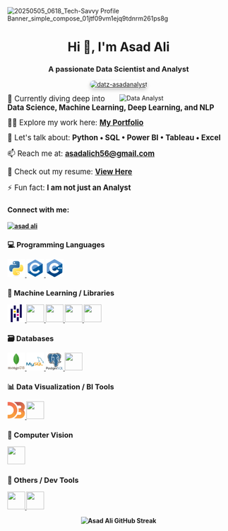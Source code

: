 ![20250505_0618_Tech-Savvy Profile Banner_simple_compose_01jtf09vm1ejq9tdnrm261ps8g](https://github.com/user-attachments/assets/4f0e615a-c3b1-4dcd-a12f-1725a8220b2e)


<h1 align="center">Hi 👋, I'm Asad Ali</h1>
<h3 align="center">A passionate Data Scientist and Analyst</h3>


<p align="center">
    <a href="https://github.com/datz-asadanalyst" target="_blank">
        <img src="https://komarev.com/ghpvc/?username=datz-asadanalyst&label=Profile%20views&color=4A90E2&style=for-the-badge" alt="datz-asadanalyst" style="border-radius: 10px; box-shadow: 0 4px 8px rgba(0, 0, 0, 0.2);" />
    </a>
</p>


<!-- Use inline CSS with float to move image to the right -->
<img align="right" src="https://github.com/user-attachments/assets/12bcd327-e9f2-4368-aa17-ddb4d84a4338" alt="Data Analyst" width="250"/>

<!-- Text stays on the left side -->


<p><span style="font-size: 1.2em;">🌱 Currently diving deep into <strong>Data Science, Machine Learning, Deep Learning, and NLP</strong></span></p>

<p><span style="font-size: 1.2em;">👨‍💻 Explore my work here: <a href="https://datz-asadanalyst.github.io/" target="_blank"><strong>My Portfolio</strong></a></span></p>

<p><span style="font-size: 1.2em;">💬 Let's talk about: <strong>Python • SQL • Power BI • Tableau • Excel</strong></span></p>

<p><span style="font-size: 1.2em;">📫 Reach me at: <a href="mailto:asadalich56@gmail.com"><strong>asadalich56@gmail.com</strong></a></span></p>

<p><span style="font-size: 1.2em;">📄 Check out my resume: <a href="https://drive.google.com/file/d/1DY2xDkMrlqRsxJpfPS8S-Hayn-F6wLbC/view?usp=drive_link" target="_blank"><strong>View Here</strong></a></span></p>

<p><span style="font-size: 1.2em;">⚡ Fun fact: <strong>I am not just an Analyst</span></p>





</div>



<h3 align="left">Connect with me:</h3>
<p align="left">
<a href="https://linkedin.com/in/asad ali" target="blank"><img align="center" src="https://raw.githubusercontent.com/rahuldkjain/github-profile-readme-generator/master/src/images/icons/Social/linked-in-alt.svg" alt="asad ali" height="30" width="40" /></a>
</p>

<h3 align="left">💻 Programming Languages</h3>
<p align="left">
  <a href="https://www.python.org" target="_blank" title="Python">
    <img src="https://raw.githubusercontent.com/devicons/devicon/master/icons/python/python-original.svg" width="40" height="40"/>
  </a>
  <a href="https://www.cprogramming.com/" target="_blank" title="C">
    <img src="https://raw.githubusercontent.com/devicons/devicon/master/icons/c/c-original.svg" width="40" height="40"/>
  </a>
  <a href="https://www.w3schools.com/cpp/" target="_blank" title="C++">
    <img src="https://raw.githubusercontent.com/devicons/devicon/master/icons/cplusplus/cplusplus-original.svg" width="40" height="40"/>
  </a>
</p>

<h3 align="left">🧠 Machine Learning / Libraries</h3>
<p align="left">
  <a href="https://pandas.pydata.org/" target="_blank" title="Pandas">
    <img src="https://raw.githubusercontent.com/devicons/devicon/master/icons/pandas/pandas-original.svg" width="40" height="40"/>
  </a>
  <a href="https://scikit-learn.org/" target="_blank" title="Scikit-learn">
    <img src="https://upload.wikimedia.org/wikipedia/commons/0/05/Scikit_learn_logo_small.svg" width="40" height="40"/>
  </a>
  <a href="https://seaborn.pydata.org/" target="_blank" title="Seaborn">
    <img src="https://seaborn.pydata.org/_images/logo-mark-lightbg.svg" width="40" height="40"/>
  </a>
  <a href="https://www.tensorflow.org" target="_blank" title="TensorFlow">
    <img src="https://www.vectorlogo.zone/logos/tensorflow/tensorflow-icon.svg" width="40" height="40"/>
  </a>
  <a href="https://pytorch.org/" target="_blank" title="PyTorch">
    <img src="https://www.vectorlogo.zone/logos/pytorch/pytorch-icon.svg" width="40" height="40"/>
  </a>
</p>

<h3 align="left">🗃️ Databases</h3>
<p align="left">
  <a href="https://www.mongodb.com/" target="_blank" title="MongoDB">
    <img src="https://raw.githubusercontent.com/devicons/devicon/master/icons/mongodb/mongodb-original-wordmark.svg" width="40" height="40"/>
  </a>
  <a href="https://www.mysql.com/" target="_blank" title="MySQL">
    <img src="https://raw.githubusercontent.com/devicons/devicon/master/icons/mysql/mysql-original-wordmark.svg" width="40" height="40"/>
  </a>
  <a href="https://www.postgresql.org" target="_blank" title="PostgreSQL">
    <img src="https://raw.githubusercontent.com/devicons/devicon/master/icons/postgresql/postgresql-original-wordmark.svg" width="40" height="40"/>
  </a>
  <a href="https://www.microsoft.com/en-us/sql-server" target="_blank" title="SQL Server">
    <img src="https://www.svgrepo.com/show/303229/microsoft-sql-server-logo.svg" width="40" height="40"/>
  </a>
</p>

<h3 align="left">📊 Data Visualization / BI Tools</h3>
<p align="left">
  <a href="https://d3js.org/" target="_blank" title="D3.js">
    <img src="https://raw.githubusercontent.com/devicons/devicon/master/icons/d3js/d3js-original.svg" width="40" height="40"/>
  </a>
  <a href="https://grafana.com" target="_blank" title="Grafana">
    <img src="https://www.vectorlogo.zone/logos/grafana/grafana-icon.svg" width="40" height="40"/>
  </a>
</p>

<h3 align="left">🔬 Computer Vision</h3>
<p align="left">
  <a href="https://opencv.org/" target="_blank" title="OpenCV">
    <img src="https://www.vectorlogo.zone/logos/opencv/opencv-icon.svg" width="40" height="40"/>
  </a>
</p>

<h3 align="left">🔧 Others / Dev Tools</h3>
<p align="left">
  <a href="https://www.arduino.cc/" target="_blank" title="Arduino">
    <img src="https://cdn.worldvectorlogo.com/logos/arduino-1.svg" width="40" height="40"/>
  </a>
  <a href="https://www.figma.com/" target="_blank" title="Figma">
    <img src="https://www.vectorlogo.zone/logos/figma/figma-icon.svg" width="40" height="40"/>
  </a>
</p>






<p align="center">
  <img src="https://github-readme-streak-stats.herokuapp.com?user=datz-asadanalyst&theme=tokyonight&hide_border=false&date_format=M%20j%5B%2C%20Y%5D" alt="Asad Ali GitHub Streak" />
</p>



